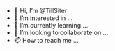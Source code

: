 - 👋 Hi, I’m @TillSiter
- 👀 I’m interested in ...
- 🌱 I’m currently learning ...
- 💞️ I’m looking to collaborate on ...
- 📫 How to reach me ...

<!---
TillSiter/TillSiter is a ✨ special ✨ repository because its `README.md` (this file) appears on your GitHub profile.
You can click the Preview link to take a look at your changes.
--->
